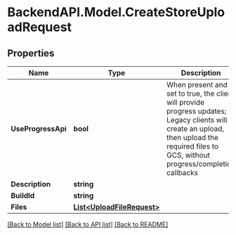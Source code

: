 # BackendAPI.Model.CreateStoreUploadRequest

## Properties

Name | Type | Description | Notes
------------ | ------------- | ------------- | -------------
**UseProgressApi** | **bool** | When present and set to true, the client will provide progress updates; Legacy clients will create an upload, then upload the required files to GCS, without progress/completion callbacks | [optional] 
**Description** | **string** |  | [optional] 
**BuildId** | **string** |  | [optional] 
**Files** | [**List&lt;UploadFileRequest&gt;**](UploadFileRequest.md) |  | [optional] 

[[Back to Model list]](../README.md#documentation-for-models) [[Back to API list]](../README.md#documentation-for-api-endpoints) [[Back to README]](../README.md)

